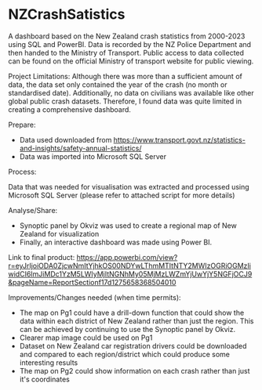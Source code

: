 # NZCrashSatistics
A dashboard based on the New Zealand crash statistics from 2000-2023 using SQL and PowerBI. Data is recorded by the NZ Police Department and then handed to the Ministry of Transport. Public access to data collected can be found on the official Ministry of transport website for public viewing. 

Project Limitations: Although there was more than a sufficient amount of data, the data set only contained the year of the crash (no month or standardised date). Additionally, no data on civilians was available like other global public crash datasets. Therefore, I found data was quite limited in creating a comprehensive dashboard.
 

Prepare:

- Data used downloaded from https://www.transport.govt.nz/statistics-and-insights/safety-annual-statistics/
- Data was imported into Microsoft SQL Server

Process:

Data that was needed for visualisation was extracted and processed using Microsoft SQL Server (please refer to attached script for more details)

Analyse/Share:
- Synoptic panel by Okviz was used to create a regional map of New Zealand for visualization
- Finally, an interactive dashboard was made using Power BI. 

Link to final product: 
https://app.powerbi.com/view?r=eyJrIjoiODA0ZjcwNmItYjhkOS00NDYwLThmMTItNTY2MWIzOGRiOGMzIiwidCI6ImJiMDc1YzM5LWIyMjItNGNhMy05MjMzLWZmYjUwYjY5NGFjOCJ9&pageName=ReportSectionf17d1275658368504010


Improvements/Changes needed (when time permits):
- The map on Pg1 could have a drill-down function that could show the data within each district of New Zealand rather than just the region. This can be achieved by continuing to use the Synoptic panel by Okviz.
- Clearer map image could be used on Pg1
- Dataset on New Zealand car registration drivers could be downloaded and compared to each region/district which could produce some interesting results
- The map on Pg2 could show information on each crash rather than just it's coordinates



